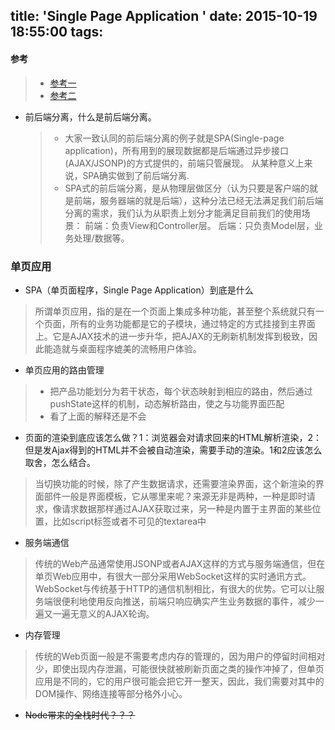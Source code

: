 title: 'Single Page Application '
date: 2015-10-19 18:55:00
tags:
---
#### 参考
> * [参考一](https://github.com/lifesinger/lifesinger.github.io/issues/184)
> * [参考二](https://github.com/xufei/blog/blob/master/posts/2014-10-21-build-single-page-application.md)


* 前后端分离，什么是前后端分离。

	>* 大家一致认同的前后端分离的例子就是SPA(Single-page application)，所有用到的展现数据都是后端通过异步接口(AJAX/JSONP)的方式提供的，前端只管展现。
	从某种意义上来说，SPA确实做到了前后端分离.
	> * SPA式的前后端分离，是从物理层做区分（认为只要是客户端的就是前端，服务器端的就是后端），这种分法已经无法满足我们前后端分离的需求，我们认为从职责上划分才能满足目前我们的使用场景：
	前端：负责View和Controller层。
	后端：只负责Model层，业务处理/数据等。

### 单页应用

* SPA（单页面程序，Single Page Application）到底是什么
>所谓单页应用，指的是在一个页面上集成多种功能，甚至整个系统就只有一个页面，所有的业务功能都是它的子模块，通过特定的方式挂接到主界面上。它是AJAX技术的进一步升华，把AJAX的无刷新机制发挥到极致，因此能造就与桌面程序媲美的流畅用户体验。

* 单页应用的路由管理
> * 把产品功能划分为若干状态，每个状态映射到相应的路由，然后通过pushState这样的机制，动态解析路由，使之与功能界面匹配
> * 看了上面的解释还是不会

* 页面的渲染到底应该怎么做？1：浏览器会对请求回来的HTML解析渲染，2：但是发Ajax得到的HTML并不会被自动渲染，需要手动的渲染。1和2应该怎么取舍，怎么结合。
>当切换功能的时候，除了产生数据请求，还需要渲染界面，这个新渲染的界面部件一般是界面模板，它从哪里来呢？来源无非是两种，一种是即时请求，像请求数据那样通过AJAX获取过来，另一种是内置于主界面的某些位置，比如script标签或者不可见的textarea中

* 服务端通信
> 传统的Web产品通常使用JSONP或者AJAX这样的方式与服务端通信，但在单页Web应用中，有很大一部分采用WebSocket这样的实时通讯方式。
> WebSocket与传统基于HTTP的通信机制相比，有很大的优势。它可以让服务端很便利地使用反向推送，前端只响应确实产生业务数据的事件，减少一遍又一遍无意义的AJAX轮询。

* 内存管理
>传统的Web页面一般是不需要考虑内存的管理的，因为用户的停留时间相对少，即使出现内存泄漏，可能很快就被刷新页面之类的操作冲掉了，但单页应用是不同的，它的用户很可能会把它开一整天，因此，我们需要对其中的DOM操作、网络连接等部分格外小心。

* ~~Node带来的全栈时代？？？~~
